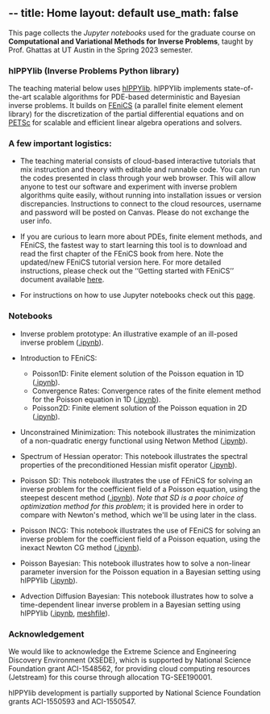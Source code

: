 --
title: Home
layout: default
use_math: false
---

This page collects the *Jupyter notebooks* used for the graduate course on **Computational and Variational Methods for Inverse Problems**, taught by Prof. Ghattas at UT Austin in the Spring 2023 semester.

### hIPPYlib (Inverse Problems Python library)

The teaching material below uses [hIPPYlib](https://hippylib.github.io). hIPPYlib implements state-of-the-art scalable algorithms for PDE-based deterministic and Bayesian inverse problems.
It builds on [FEniCS](https://fenicsproject.org) (a parallel finite element element library) for the discretization of the partial differential equations and on [PETSc](https://www.mcs.anl.gov/petsc/)
for scalable and efficient linear algebra operations and solvers.

### A few important logistics:

- The teaching material consists of cloud-based interactive tutorials that mix instruction and theory with editable and runnable code. You can run the codes presented in class through your web browser. This will allow anyone to test our software and experiment with inverse problem algorithms quite easily, without running into installation issues or version discrepancies. Instructions to connect to the cloud resources, username and password will be posted on Canvas. Please do not exchange the user info.

- If you are curious to learn more about PDEs, finite element methods, and FEniCS, the fastest way to start learning this tool is to download and read the first chapter of the FEniCS book from here. Note the updated/new FEniCS tutorial version here. For more detailed instructions, please check out the ‘‘Getting started with FEniCS’’ document available [here](files/fenics_getting_started.pdf).

- For instructions on how to use Jupyter notebooks check out this [page](https://jupyter.readthedocs.io/en/latest/running.html#running).

### Notebooks

- Inverse problem prototype: An illustrative example of an ill-posed inverse problem ([.ipynb](01_InverseProblemPrototype/inverseProblemPrototype.ipynb)).

- Introduction to FEniCS:
	- Poisson1D: Finite element solution of the Poisson equation in 1D ([.ipynb](02_IntroToFenics/Poisson1D.ipynb)).
	- Convergence Rates: Convergence rates of the finite element method for the Poisson equation in 1D ([.ipynb](02_IntroToFenics/ConvergenceRates.ipynb)).
	- Poisson2D: Finite element solution of the Poisson equation in 2D ([.ipynb](02_IntroToFenics/Poisson2D.ipynb)).


- Unconstrained Minimization: This notebook illustrates the  minimization of a non-quadratic energy functional using Netwon Method ([.ipynb](03_UnconstrainedMinimization/UnconstrainedMinimization.ipynb)).

- Spectrum of Hessian operator: This notebook illustrates the spectral properties of the preconditioned Hessian misfit operator ([.ipynb](04_HessianSpectrum/HessianSpectrum.ipynb)).

- Poisson SD: This notebook illustrates the use of FEniCS for solving an inverse problem for the coefficient field of a Poisson equation, using the steepest descent method  ([.ipynb](05_Poisson_SD/Poisson_SD.ipynb)). *Note that SD is a poor choice of optimization method for this problem*; it is provided here in order to compare with Newton's method, which we'll be using later in the class.

- Poisson INCG: This notebook illustrates the use of FEniCS for solving an inverse problem for the coefficient field of a Poisson equation, using the inexact Newton CG method  ([.ipynb](06_Poisson_INCG/Poisson_INCG.ipynb)).

- Poisson Bayesian: This notebook illustrates how to solve a non-linear parameter inversion for the Poisson equation in a Bayesian setting using hIPPYlib ([.ipynb](07_PoissonBayesian/PoissonBayesian.ipynb)).

- Advection Diffusion Bayesian: This notebook illustrates how to solve a time-dependent linear inverse problem in a Bayesian setting using hIPPYlib ([.ipynb](08_AddDivBayesian/AddDivBayesian.ipynb), [meshfile](08_AddDivBayesian/ad_20.xml)).


### Acknowledgement

We would like to acknowledge the Extreme Science and Engineering Discovery Environment (XSEDE), which is supported by National Science Foundation grant ACI-1548562, for providing cloud computing resources (Jetstream) for this course through allocation TG-SEE190001.

hIPPYlib development is partially supported by National Science Foundation grants ACI-1550593 and ACI-1550547.
